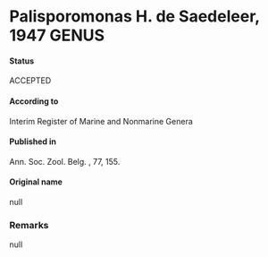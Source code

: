 Palisporomonas H. de Saedeleer, 1947 GENUS
=======

#### Status
ACCEPTED

#### According to
Interim Register of Marine and Nonmarine Genera

#### Published in
Ann. Soc. Zool. Belg. , 77, 155.

#### Original name
null

### Remarks
null